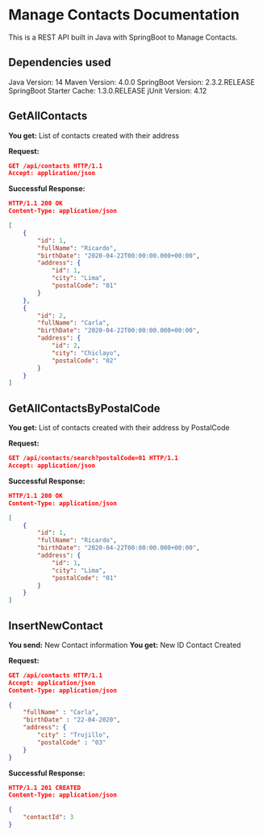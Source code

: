 # Manage Contacts Documentation
This is a REST API built in Java with SpringBoot to Manage Contacts.

## Dependencies used 
Java Version: 14
Maven Version: 4.0.0
SpringBoot Version: 2.3.2.RELEASE
SpringBoot Starter Cache: 1.3.0.RELEASE
jUnit Version: 4.12

## GetAllContacts
**You get:** List of contacts created with their address

**Request:**
```json
GET /api/contacts HTTP/1.1
Accept: application/json
```
**Successful Response:**
```json
HTTP/1.1 200 OK
Content-Type: application/json

[
    {
        "id": 1,
        "fullName": "Ricardo",
        "birthDate": "2020-04-22T00:00:00.000+00:00",
        "address": {
            "id": 1,
            "city": "Lima",
            "postalCode": "01"
        }
    },
    {
        "id": 2,
        "fullName": "Carla",
        "birthDate": "2020-04-22T00:00:00.000+00:00",
        "address": {
            "id": 2,
            "city": "Chiclayo",
            "postalCode": "02"
        }
    }
]
```

## GetAllContactsByPostalCode
**You get:** List of contacts created with their address by PostalCode

**Request:**
```json
GET /api/contacts/search?postalCode=01 HTTP/1.1
Accept: application/json
```
**Successful Response:**
```json
HTTP/1.1 200 OK
Content-Type: application/json

[
    {
        "id": 1,
        "fullName": "Ricardo",
        "birthDate": "2020-04-22T00:00:00.000+00:00",
        "address": {
            "id": 1,
            "city": "Lima",
            "postalCode": "01"
        }
    }
]
```


## InsertNewContact
**You send:** New Contact information
**You get:** New ID Contact Created

**Request:**
```json
GET /api/contacts HTTP/1.1
Accept: application/json
Content-Type: application/json

{
    "fullName" : "Carla",
    "birthDate" : "22-04-2020",
    "address": {
        "city" : "Trujillo",
        "postalCode" : "03"
    }
}
```
**Successful Response:**
```json
HTTP/1.1 201 CREATED
Content-Type: application/json

{
    "contactId": 3
}
```
